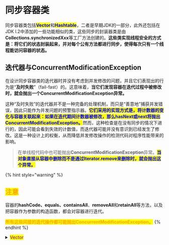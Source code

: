 # 同步容器类

同步容器类包括<mark style="color:blue;">**Vector**</mark>和<mark style="color:blue;">**Hashtable**</mark>，二者是早期JDK的一部分，此外还包括在JDK l.2中添加的一些功能相似的类，这些同步的封装器类是由**Collections.synchronizedXxx**等工厂方法创建的。**这些类实现线程安全的方式是：将它们的状态封装起来，并对每个公有方法都进行同步，使得每次只有一个线程能访问容器的状态。**

## 迭代器与ConcurrentModificationException

在设计同步容器类的迭代器时并没有考虑到并发修改的问题，并且它们表现出的行为是“**及时失败**”（fail-fast）的。这意味着，**当它们发现容器在迭代过程中被修改时，就会抛出一个ConcurrentModificationException异常。**

这种“及时失败”的迭代器并不是一种完备的处理机制，而只是“善意地”捕获并发错误，因此只能作为并发问题的预警指示器。<mark style="color:blue;">**它们采用的实现方式是，将计数器的变化与容器关联起来：如果在迭代期间计数器被修改，那么hasNext或next将抛出ConcurrentModificationException。**</mark>然而，这种检查是在没有同步的情况下进行的，因此可能会看到失效的计数值，而迭代器可能并没有意识到已经发生了修改。这是一种设计上的权衡，从而降低并发修改操作的检测代码对程序性能带来的影响。

> 在单线程代码中也可能抛出**ConcurrentModificationException**异常。<mark style="color:blue;">**当对象直接从容器中删除而不是通过Iterator.remove来删除时，就会抛出这个异常。**</mark>

{% hint style="warning" %}
## <mark style="color:orange;">注意</mark>

容器的**hashCode、equals、containsAll**、**removeAll**和**retainAll**等方法，以及把容器作为参数的构造函数，都会对容器进行迭代。

<mark style="color:orange;">**所有这些间接的迭代操作都可能抛出ConcurrentModificationException。**</mark>
{% endhint %}

<details>

<summary><mark style="color:purple;">Vector</mark></summary>

**在Vector中的modCount类似于“代”的概念，任何修改操作都会产生一个modCount自增，而modCount的值并不含有元素数量的含义。**

```java
public class Vector<E> {
    protected transient int modCount = 0;
    
    public boolean addAll(Collection<? extends E> c) {
        modCount++;
        ...
    }
    
    public synchronized E remove(int index) {
        modCount++;
        ...
    }

    ...
    
    private class Itr implements Iterator<E> {
        int expectedModCount = modCount;

        public E next() {
            synchronized (Vector.this) {
                checkForComodification();
                ...
            }
        }

        public void remove() {
            synchronized (Vector.this) {
                checkForComodification();
                ...
            }
            ...
        }

        final void checkForComodification() {
            if (modCount != expectedModCount)
                throw new ConcurrentModificationException();
        }
    }
}
```

</details>
